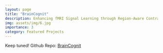 ```yaml
---
layout: page
title: "BrainCognit"
description: Enhancing fMRI Signal Learning through Region-Aware Contrastive Learning
img: assets/img/6.jpg
importance: 3
category: Featured Projects
---
```


Keep tuned!
Github Repo: [BrainCognit](https://github.com/LilaLiu01/BrainCognit)